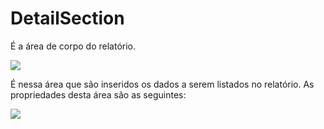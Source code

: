 # DetailSection

É a área de corpo do relatório.

![](http://www.gvinci.com.br/manual/tlrkdetailsection2.zoom73.png)

É nessa área que são inseridos os dados a serem listados no relatório. As propriedades desta área são as seguintes:

![](http://www.gvinci.com.br/manual/tlrkrel_2.zoom80.png)

